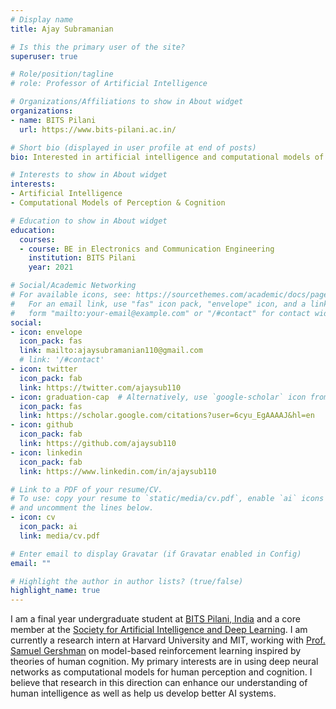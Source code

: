 ```yaml
---
# Display name
title: Ajay Subramanian

# Is this the primary user of the site?
superuser: true

# Role/position/tagline
# role: Professor of Artificial Intelligence

# Organizations/Affiliations to show in About widget
organizations:
- name: BITS Pilani
  url: https://www.bits-pilani.ac.in/

# Short bio (displayed in user profile at end of posts)
bio: Interested in artificial intelligence and computational models of human perception and cognition.

# Interests to show in About widget
interests:
- Artificial Intelligence
- Computational Models of Perception & Cognition

# Education to show in About widget
education:
  courses:
  - course: BE in Electronics and Communication Engineering
    institution: BITS Pilani
    year: 2021

# Social/Academic Networking
# For available icons, see: https://sourcethemes.com/academic/docs/page-builder/#icons
#   For an email link, use "fas" icon pack, "envelope" icon, and a link in the
#   form "mailto:your-email@example.com" or "/#contact" for contact widget.
social:
- icon: envelope
  icon_pack: fas
  link: mailto:ajaysubramanian110@gmail.com
  # link: '/#contact'
- icon: twitter
  icon_pack: fab
  link: https://twitter.com/ajaysub110
- icon: graduation-cap  # Alternatively, use `google-scholar` icon from `ai` icon pack
  icon_pack: fas
  link: https://scholar.google.com/citations?user=6cyu_EgAAAAJ&hl=en
- icon: github
  icon_pack: fab
  link: https://github.com/ajaysub110
- icon: linkedin
  icon_pack: fab
  link: https://www.linkedin.com/in/ajaysub110

# Link to a PDF of your resume/CV.
# To use: copy your resume to `static/media/cv.pdf`, enable `ai` icons in `params.toml`, 
# and uncomment the lines below.
- icon: cv
  icon_pack: ai
  link: media/cv.pdf

# Enter email to display Gravatar (if Gravatar enabled in Config)
email: ""

# Highlight the author in author lists? (true/false)
highlight_name: true
---
```


I am a final year undergraduate student at [BITS Pilani, India](https://www.bits-pilani.ac.in/) and a core member at the [Society for Artificial Intelligence and Deep Learning](https://www.saidl.in/). I am currently a research intern at Harvard University and MIT, working with [Prof. Samuel Gershman](https://gershmanlab.com/) on model-based reinforcement learning inspired by theories of human cognition. My primary interests are in using deep neural networks as computational models for human perception and cognition. I believe that research in this direction can enhance our understanding of human intelligence as well as help us develop better AI systems.
